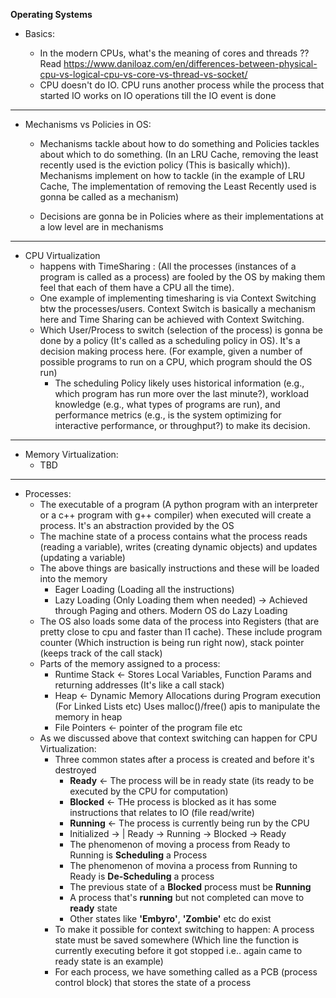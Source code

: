 **Operating Systems**

- Basics:

  - In the modern CPUs, what's the meaning of cores and threads ?? Read https://www.daniloaz.com/en/differences-between-physical-cpu-vs-logical-cpu-vs-core-vs-thread-vs-socket/  
  - CPU doesn't do IO. CPU runs another process while the process that started IO works on IO operations till the IO event is done

--------------------------------------------------------------------------------
- Mechanisms vs Policies in OS:
  
  - Mechanisms tackle about how to do something and Policies tackles about which to do something. (In an LRU Cache, removing the least recently used is the eviction policy (This is basically which)). Mechanisms implement on how to tackle (in the example of LRU Cache, The implementation of removing the Least Recently used is gonna be called as a mechanism)
  
  - Decisions are gonna be in Policies where as their implementations at a low level are in mechanisms

--------------------------------------------------------------------------------
- CPU Virtualization
  - happens with TimeSharing : (All the processes (instances of a program is called as a process) are fooled by the OS by making them feel that each of them have a CPU all the time). 
  - One example of implementing timesharing is via Context Switching btw the processes/users. Context Switch is basically a mechanism here and Time Sharing can be achieved with Context Switching. 
  - Which User/Process to switch (selection of the process) is gonna be done by a policy (It's called as a scheduling policy in OS). It's a decision making process here. (For example, given a number of possible programs to run on a CPU, which program should the OS run)
    - The scheduling Policy likely uses historical information (e.g., which program has run more over the last minute?), workload knowledge (e.g., what types of programs are run), and performance metrics (e.g., is the system optimizing for interactive performance, or throughput?) to make its decision.
________________________________________________________________________________
- Memory Virtualization:
  - TBD
---------------------------------------------------------------------------------

- Processes:
  - The executable of a program (A python program with an interpreter or a c++ program with g++ compiler) when executed will create a process. It's an abstraction provided by the OS
  - The machine state of a process contains what the process reads (reading a variable), writes (creating dynamic objects) and updates (updating a variable)
  - The above things are basically instructions and these will be loaded into the memory
    - Eager Loading (Loading all the instructions)
    - Lazy Loading (Only Loading them when needed) -> Achieved through Paging and others. Modern OS do Lazy Loading
  - The OS also loads some data of the process into Registers (that are pretty close to cpu and faster than l1 cache). These include program counter (Which instruction is being run right now), stack pointer (keeps track of the call stack)
  - Parts of the memory assigned to a process:
    - Runtime Stack <- Stores Local Variables, Function Params and returning addresses (It's like a call stack)
    - Heap <- Dynamic Memory Allocations during Program execution (For Linked Lists etc) Uses malloc()/free() apis to manipulate the memory in heap
    - File Pointers <- pointer of the program file etc
  - As we discussed above that context switching can happen for CPU Virtualization:
    -  Three common states after a process is created and before it's destroyed
       -  **Ready** <- The process will be in ready state (its ready to be executed by the CPU for computation)
       -  **Blocked** <- THe process is blocked as it has some instructions that relates to IO (file read/write)
       -  **Running** <- The process is currently being run by the CPU
       -  Initialized -> |  Ready -> Running -> Blocked -> Ready
       -  The phenomenon of moving a process from Ready to Running is **Scheduling** a Process
       -  The phenomenon of movina a process from Running to Ready is **De-Scheduling** a process
       - The previous state of a **Blocked** process must be **Running**
       - A process that's **running** but not completed can move to **ready** state
       - Other states like **'Embyro'**, **'Zombie'** etc do exist
    - To make it possible for context switching to happen: A process state must be saved somewhere (Which line the function is currently executing before it got stopped i.e.. again came to ready state is an example)
    - For each process, we have something called as a PCB (process control block) that stores the state of a process
